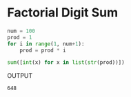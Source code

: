 # Factorial Digit Sum

```python
num = 100
prod = 1
for i in range(1, num+1):
    prod = prod * i

sum([int(x) for x in list(str(prod))])
```

OUTPUT

```txt
648
```